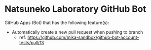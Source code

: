 # Natsuneko Laboratory GitHub Bot

GitHub Apps (Bot) that has the following feature(s):

* Automatically create a new pull request when pushing to branch
    * ref: https://github.com/mika-sandbox/github-bot-account-tests/pull/13
